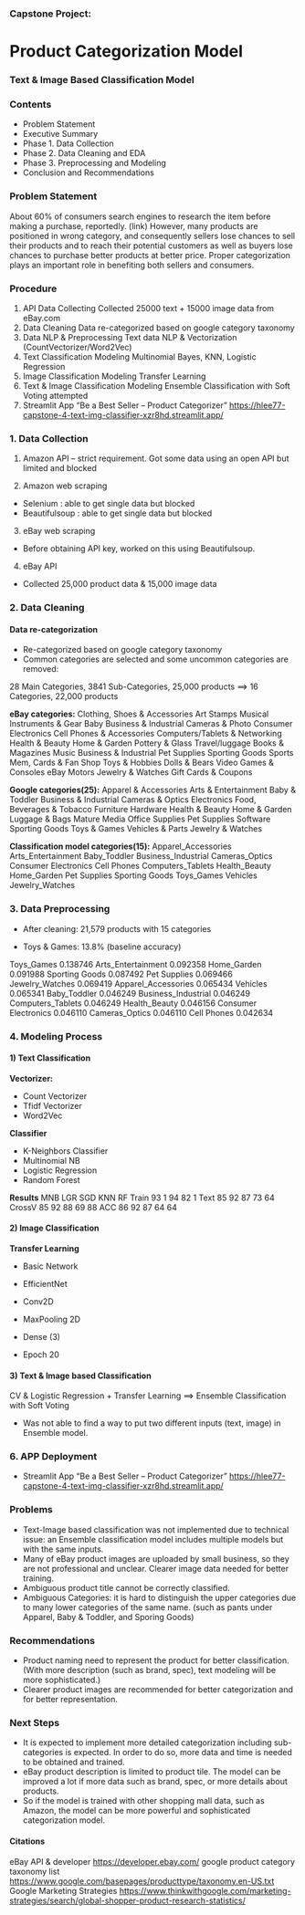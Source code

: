 ### Capstone Project: 

# Product Categorization Model

### Text & Image Based Classification Model

### Contents

- Problem Statement
- Executive Summary
- Phase 1. Data Collection
- Phase 2. Data Cleaning and EDA
- Phase 3. Preprocessing and Modeling
- Conclusion and Recommendations


###  Problem Statement

About 60% of consumers search engines to research the item before making a purchase, reportedly. (link) 
However, many products are positioned in wrong category, and consequently sellers lose chances to sell their products and to reach their potential customers as well as buyers lose chances to purchase better products at better price.
Proper categorization plays an important role in benefiting both sellers and consumers.


### Procedure
1. API Data Collecting 	Collected 25000 text + 15000 image data from eBay.com
2. Data Cleaning 	Data re-categorized based on google category taxonomy
3. Data NLP & Preprocessing	Text data NLP & Vectorization (CountVectorizer/Word2Vec)
4. Text Classification Modeling	Multinomial Bayes, KNN, Logistic Regression
5. Image Classification Modeling	Transfer Learning
6. Text & Image Classification Modeling	Ensemble Classification with Soft Voting attempted
7. Streamlit App	“Be a Best Seller – Product Categorizer” 
https://hlee77-capstone-4-text-img-classifier-xzr8hd.streamlit.app/


### 1. Data Collection
1. Amazon API – strict requirement. Got some data using an open API but limited and blocked

2. Amazon web scraping
- Selenium : able to get single data but blocked
- Beautifulsoup : able to get single data but blocked

3. eBay web scraping
- Before obtaining API key, worked on this using Beautifulsoup.

4. eBay API
- Collected 25,000 product data & 15,000 image data 



### 2. Data Cleaning

#### Data re-categorization
- Re-categorized based on google category taxonomy
- Common categories are selected and some uncommon categories are removed:

28 Main Categories, 3841 Sub-Categories, 25,000 products
==> 16 Categories, 22,000 products


**eBay categories:**
Clothing, Shoes & Accessories
Art
Stamps
Musical Instruments & Gear
Baby
Business & Industrial
Cameras & Photo
Consumer Electronics
Cell Phones & Accessories
Computers/Tablets & Networking
Health & Beauty
Home & Garden
Pottery & Glass
Travel/luggage
Books & Magazines
Music
Business & Industrial
Pet Supplies
Sporting Goods
Sports Mem, Cards & Fan Shop
Toys & Hobbies
Dolls & Bears
Video Games & Consoles
eBay Motors
Jewelry & Watches
Gift Cards & Coupons

**Google categories(25):**
Apparel & Accessories
Arts & Entertainment
Baby & Toddler
Business & Industrial
Cameras & Optics
Electronics
Food, Beverages & Tobacco
Furniture
Hardware
Health & Beauty
Home & Garden
Luggage & Bags
Mature
Media 
Office Supplies
Pet Supplies 
Software
Sporting Goods 
Toys & Games 
Vehicles & Parts
Jewelry & Watches

**Classification model categories(15):**
Apparel_Accessories
Arts_Entertainment
Baby_Toddler
Business_Industrial
Cameras_Optics
Consumer Electronics
Cell Phones
Computers_Tablets
Health_Beauty
Home_Garden
Pet Supplies
Sporting Goods 
Toys_Games 
Vehicles
Jewelry_Watches


### 3. Data Preprocessing
- After cleaning: 21,579 products with 15 categories

- Toys & Games: 13.8% (baseline accuracy)

Toys_Games              0.138746
Arts_Entertainment      0.092358
Home_Garden             0.091988
Sporting Goods          0.087492
Pet Supplies            0.069466
Jewelry_Watches         0.069419
Apparel_Accessories     0.065434
Vehicles                0.065341
Baby_Toddler            0.046249
Business_Industrial     0.046249
Computers_Tablets       0.046249
Health_Beauty           0.046156
Consumer Electronics    0.046110
Cameras_Optics          0.046110
Cell Phones             0.042634


### 4. Modeling Process

#### 1) Text Classification
**Vectorizer:**
- Count Vectorizer
- Tfidf Vectorizer
- Word2Vec

**Classifier**
- K-Neighbors Classifier
- Multinomial NB
- Logistic Regression
- Random Forest

**Results**
	MNB	LGR	SGD	KNN	RF
Train	93	1	94	82	1
Text	85	92	87	73	64
CrossV	85	92	88	69	88
ACC	86	92	87	64	64


#### 2) Image Classification

**Transfer Learning**
- Basic Network
- EfficientNet

- Conv2D
- MaxPooling 2D
- Dense (3)
- Epoch 20

#### 3) Text & Image based Classification
CV & Logistic Regression + Transfer Learning
==> Ensemble Classification with Soft Voting

- Was not able to find a way to put two different inputs (text, image) in Ensemble model.


### 6. APP Deployment

- Streamlit App	“Be a Best Seller – Product Categorizer” 
https://hlee77-capstone-4-text-img-classifier-xzr8hd.streamlit.app/



### Problems
- Text-Image based classification was not implemented due to technical issue: an Ensemble classification model includes multiple models but with the same inputs. 
- Many of eBay product images are uploaded by small business, so they are not professional and unclear. Clearer image data needed for better training.
- Ambiguous product title cannot be correctly classified.
- Ambiguous Categories:  it is hard to distinguish the upper categories due to many lower categories of the same name. (such as pants under Apparel, Baby & Toddler, and Sporing Goods)

###  Recommendations

- Product naming need to represent the product for better classification. (With more description (such as brand, spec), text modeling will be more sophisticated.)
- Clearer product images are recommended for better categorization and for better representation.


### Next Steps

- It is expected to implement more detailed categorization including sub-categories is expected. In order to do so, more data and time is needed to be obtained and trained.
- eBay product description is limited to product tile. The model can be improved a lot if more data such as brand, spec, or more details about products. 
- So if the model is trained with other shopping mall data, such as Amazon, the model can be more powerful and sophisticated categorization model.



#### Citations
eBay API & developer https://developer.ebay.com/
google product category taxonomy list
https://www.google.com/basepages/producttype/taxonomy.en-US.txt
Google Marketing Strategies
https://www.thinkwithgoogle.com/marketing-strategies/search/global-shopper-product-research-statistics/


  
